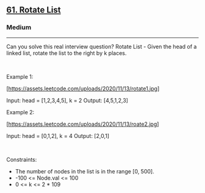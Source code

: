 <h2><a href="https://leetcode.com/problems/rotate-list/">61. Rotate List</a></h2><h3>Medium</h3><hr>Can you solve this real interview question? Rotate List - Given the head of a linked list, rotate the list to the right by k places.

 

Example 1:

[https://assets.leetcode.com/uploads/2020/11/13/rotate1.jpg]


Input: head = [1,2,3,4,5], k = 2
Output: [4,5,1,2,3]


Example 2:

[https://assets.leetcode.com/uploads/2020/11/13/roate2.jpg]


Input: head = [0,1,2], k = 4
Output: [2,0,1]


 

Constraints:

 * The number of nodes in the list is in the range [0, 500].
 * -100 <= Node.val <= 100
 * 0 <= k <= 2 * 109